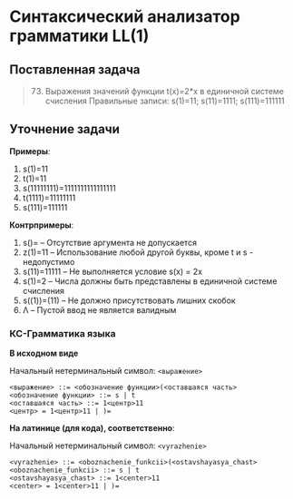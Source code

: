 # Синтаксический анализатор грамматики LL(1)

## Поставленная задача

> 73. Выражения значений функции t(x)=2*x в единичной системе счисления
> Правильные записи: s(1)=11; s(11)=1111; s(111)=111111

## Уточнение задачи 

**Примеры**:
1. s(1)=11
2. t(1)=11
3. s(11111111)=1111111111111111
4. t(1111)=11111111
5. s(111)=111111

**Контрпримеры**:
1. s()= – Отсутствие аргумента не допускается
2. z(1)=11 – Использование любой другой буквы, кроме t и s - недопустимо
3. s(11)=11111 – Не выполняется условие s(x) = 2x
4. s(1)=2 – Числа должны быть представлены в единичной системе счисления
5. s((1))=(11) – Не должно присутствовать лишних скобок
6. Λ – Пустой ввод не является валидным

### КС-Грамматика языка

**В исходном виде**

Начальный нетерминальный символ: `<выражение>`

```
<выражение> ::= <обозначение функции>(<оставшаяся часть>
<обозначение функции> ::= s | t
<оставшаяся часть> ::= 1<центр>11
<центр> = 1<центр>11 | )=
```

**На латинице (для кода), соответственно**:

Начальный нетерминальный символ: `<vyrazhenie>`
```
<vyrazhenie> ::= <oboznachenie_funkcii>(<ostavshayasya_chast>
<oboznachenie_funkcii> ::= s | t
<ostavshayasya_chast> ::= 1<center>11
<center> = 1<center>11 | )=
```
